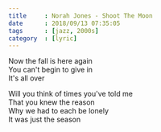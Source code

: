 ```yaml
---
title     : Norah Jones - Shoot The Moon
date      : 2018/09/13 07:35:05
tags      : [jazz, 2000s]
category  : [lyric]
---
```


Now the fall is here again  
You can't begin to give in  
It's all over

<!-- more --> 

Will you think of times you've told me  
That you knew the reason  
Why we had to each be lonely  
It was just the season
